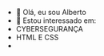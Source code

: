 - 👋 Olá, eu sou Alberto
- 👀 Estou interessado em: 
- CYBERSEGURANÇA
- HTML E CSS
- <!---
ENGINHARIA INFORMÁTICA

